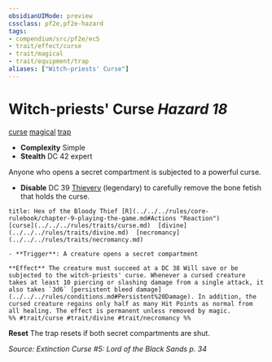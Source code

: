 ```yaml
---
obsidianUIMode: preview
cssclass: pf2e,pf2e-hazard
tags:
- compendium/src/pf2e/ec5
- trait/effect/curse
- trait/magical
- trait/equipment/trap
aliases: ["Witch-priests' Curse"]
---
```

# Witch-priests' Curse *Hazard 18*  
[curse](curse.md)  [magical](magical.md)  [trap](trap.md)  

- **Complexity** Simple
- **Stealth** DC 42 expert  

Anyone who opens a secret compartment is subjected to a powerful curse.

- **Disable** DC 39 [Thievery](../../skills.md#Thievery) (legendary) to carefully remove the bone fetish that holds the curse.  
     
```ad-embed-ability
title: Hex of the Bloody Thief [R](../../../rules/core-rulebook/chapter-9-playing-the-game.md#Actions "Reaction")
[curse](../../../rules/traits/curse.md)  [divine](../../../rules/traits/divine.md)  [necromancy](../../../rules/traits/necromancy.md)  

- **Trigger**: A creature opens a secret compartment

**Effect** The creature must succeed at a DC 38 Will save or be subjected to the witch-priests' curse. Whenever a cursed creature takes at least 10 piercing or slashing damage from a single attack, it also takes `3d6` [persistent bleed damage](../../../rules/conditions.md#Persistent%20Damage). In addition, the cursed creature regains only half as many Hit Points as normal from all healing. The effect is permanent unless removed by magic.  
%% #trait/curse #trait/divine #trait/necromancy %%
```

**Reset** The trap resets if both secret compartments are shut.  

*Source: Extinction Curse #5: Lord of the Black Sands p. 34*
